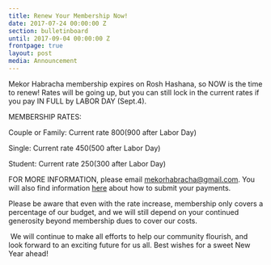 ```yaml
---
title: Renew Your Membership Now!
date: 2017-07-24 00:00:00 Z
section: bulletinboard
until: 2017-09-04 00:00:00 Z
frontpage: true
layout: post
media: Announcement
---
```


Mekor Habracha membership expires on Rosh Hashana, so NOW is the time to renew! Rates will be going up, but you can still lock in the current rates if you pay IN FULL by LABOR DAY (Sept.4).  

MEMBERSHIP RATES:

Couple or Family: Current rate $800   ($900 after Labor Day)

Single: Current rate $450   ($500 after Labor Day)

Student: Current rate $250  ($300 after Labor Day)

FOR MORE INFORMATION, please email mekorhabracha@gmail.com.  You will also find information [here]({{site.url}}/contribute/donate.html) about how to submit your payments.

Please be aware that even with the rate increase, membership only covers a percentage of our budget, and we will still depend on your continued generosity beyond membership dues to cover our costs.

 We will continue to make all efforts to help our community flourish, and look forward to an exciting future for us all. Best wishes for a sweet New Year ahead!
